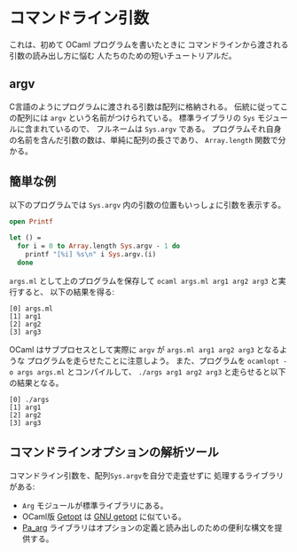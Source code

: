 <!-- ((! set title コマンドライン引数 !)) ((! set learn !)) -->
<!-- ((! set center !)) -->

コマンドライン引数
=================

これは、初めて OCaml プログラムを書いたときに
コマンドラインから渡される引数の読み出し方に悩む
人たちのための短いチュートリアルだ。

argv
----

C言語のようにプログラムに渡される引数は配列に格納される。
伝統に従ってこの配列には `argv` という名前がつけられている。
標準ライブラリの `Sys` モジュールに含まれているので、 フルネームは
`Sys.argv` である。
プログラムそれ自身の名前を含んだ引数の数は、単純に配列の長さであり、
`Array.length` 関数で分かる。

簡単な例
--------

以下のプログラムでは `Sys.argv`
内の引数の位置もいっしょに引数を表示する。

```ocaml
open Printf
  
let () =
  for i = 0 to Array.length Sys.argv - 1 do
    printf "[%i] %s\n" i Sys.argv.(i)
  done
```

`args.ml` として上のプログラムを保存して `ocaml args.ml arg1 arg2 arg3`
と実行すると、 以下の結果を得る:

    [0] args.ml
    [1] arg1
    [2] arg2
    [3] arg3

OCaml はサブプロセスとして実際に `argv` が `args.ml arg1 arg2 arg3`
となるような プログラムを走らせたことに注意しよう。 また、プログラムを
`ocamlopt -o args args.ml` とコンパイルして、 `./args arg1 arg2 arg3`
と走らせると以下の結果となる。

    [0] ./args
    [1] arg1
    [2] arg2
    [3] arg3

コマンドラインオプションの解析ツール
------------------------------------

コマンドライン引数を、配列`Sys.argv`を自分で走査せずに
処理するライブラリがある:

-   `Arg` モジュールが標準ライブラリにある。
-   OCaml版
    [Getopt](http://www.eleves.ens.fr/home/frisch/soft.html#Getopt)
    は [GNU
    getopt](http://www.gnu.org/software/libc/manual/html_node/Getopt.html)
    に似ている。
-   [Pa_arg](http://www-personal.umich.edu/~ebreck/code/pa_arg/)
    ライブラリはオプションの定義と読み出しのための便利な構文を提供する。
